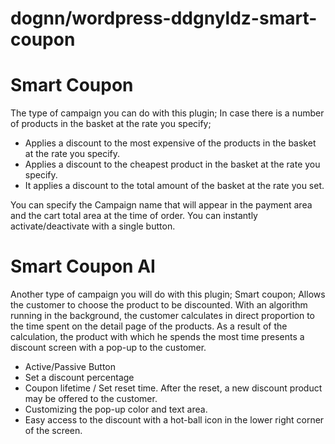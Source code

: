 # dognn/wordpress-ddgnyldz-smart-coupon
# Smart Coupon
The type of campaign you can do with this plugin;
In case there is a number of products in the basket at the rate you specify;

* Applies a discount to the most expensive of the products in the basket at the rate you specify.
* Applies a discount to the cheapest product in the basket at the rate you specify.
* It applies a discount to the total amount of the basket at the rate you set.

You can specify the Campaign name that will appear in the payment area and the cart total area at the time of order.
You can instantly activate/deactivate with a single button.

# Smart Coupon AI
Another type of campaign you will do with this plugin;
Smart coupon;
Allows the customer to choose the product to be discounted.
With an algorithm running in the background, the customer calculates in direct proportion to the time spent on the detail page of the products.
As a result of the calculation, the product with which he spends the most time presents a discount screen with a pop-up to the customer.

* Active/Passive Button
* Set a discount percentage
* Coupon lifetime / Set reset time. After the reset, a new discount product may be offered to the customer.
* Customizing the pop-up color and text area.
* Easy access to the discount with a hot-ball icon in the lower right corner of the screen.




